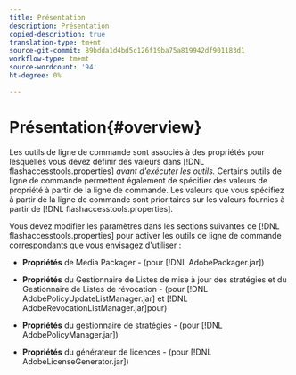 ```yaml
---
title: Présentation
description: Présentation
copied-description: true
translation-type: tm+mt
source-git-commit: 89bdda1d4bd5c126f19ba75a819942df901183d1
workflow-type: tm+mt
source-wordcount: '94'
ht-degree: 0%

---
```



# Présentation{#overview}

Les outils de ligne de commande sont associés à des propriétés pour lesquelles vous devez définir des valeurs dans [!DNL flashaccesstools.properties] *avant d&#39;exécuter les outils.* Certains outils de ligne de commande permettent également de spécifier des valeurs de propriété à partir de la ligne de commande. Les valeurs que vous spécifiez à partir de la ligne de commande sont prioritaires sur les valeurs fournies à partir de [!DNL flashaccesstools.properties].

Vous devez modifier les paramètres dans les sections suivantes de [!DNL flashaccesstools.properties] pour activer les outils de ligne de commande correspondants que vous envisagez d&#39;utiliser :

* **Propriétés**  de Media Packager - (pour  [!DNL AdobePackager.jar])

* **Propriétés**  du Gestionnaire de Listes de mise à jour des stratégies et du Gestionnaire de Listes de révocation - (pour  [!DNL AdobePolicyUpdateListManager.jar] et  [!DNL AdobeRevocationListManager.jar]pour)

* **Propriétés**  du gestionnaire de stratégies - (pour  [!DNL AdobePolicyManager.jar])

* **Propriétés**  du générateur de licences - (pour  [!DNL AdobeLicenseGenerator.jar])

